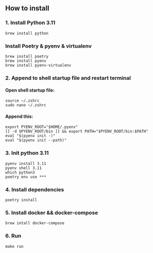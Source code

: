 
## How to install
  
### 1. Install Python 3.11  
    brew install python  
    
### Install Poetry  & pyenv & virtualenv
    brew install poetry  
    brew install pyenv
    brew install pyenv-virtualenv
    
### 2. Append to shell startup file and restart terminal
#### Open shell startup file:

    source ~/.zshrc
    sudo nano ~/.zshrc
#### Append this:
``` 
export PYENV_ROOT="$HOME/.pyenv"
[[ -d $PYENV_ROOT/bin ]] && export PATH="$PYENV_ROOT/bin:$PATH"
eval "$(pyenv init -)"
eval "$(pyenv init --path)"
``` 

### 3. Init python 3.11  
    pyenv install 3.11
    pyenv shell 3.11
	which python3
	poetry env use ***

### 4. Install dependencies
	poetry install

### 5. Install docker && docker-compose
	brew intall docker-compose

### 6. Run
	make run

